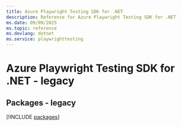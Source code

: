 ```yaml
---
title: Azure Playwright Testing SDK for .NET
description: Reference for Azure Playwright Testing SDK for .NET
ms.date: 09/09/2025
ms.topic: reference
ms.devlang: dotnet
ms.service: playwrighttesting
---
```

# Azure Playwright Testing SDK for .NET - legacy
## Packages - legacy
[!INCLUDE [packages](playwright-testing-index.md)]